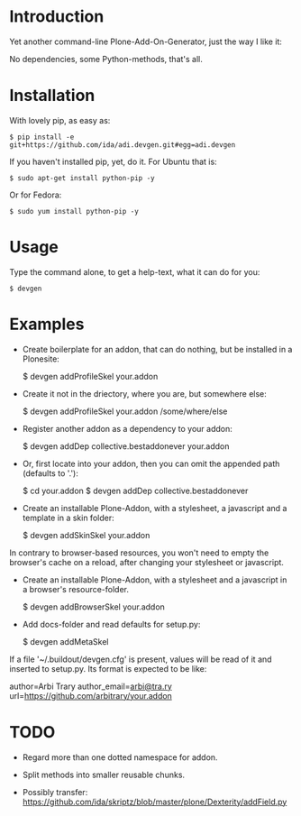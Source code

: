 Introduction
============

Yet another command-line Plone-Add-On-Generator, just the way I like it:

No dependencies, some Python-methods, that's all.


Installation
=============

With lovely pip, as easy as:

    $ pip install -e git+https://github.com/ida/adi.devgen.git#egg=adi.devgen


If you haven't installed pip, yet, do it. For Ubuntu that is:

    $ sudo apt-get install python-pip -y

Or for Fedora:

    $ sudo yum install python-pip -y


Usage
=====


Type the command alone, to get a help-text, what it can do for you:

    $ devgen


Examples
========


- Create boilerplate for an addon, that can do nothing,  but be installed in a Plonesite:

    $ devgen addProfileSkel your.addon

- Create it not in the driectory, where you are, but somewhere else:

    $ devgen addProfileSkel your.addon /some/where/else

- Register another addon as a dependency to your addon:

    $ devgen addDep collective.bestaddonever your.addon

- Or, first locate into your addon, then you can omit the appended path (defaults to '.'):

    $ cd your.addon
    $ devgen addDep collective.bestaddonever


- Create an installable Plone-Addon, with a stylesheet, a javascript and a template in a skin folder:

    $ devgen addSkinSkel your.addon

In contrary to browser-based resources, you won't need to empty the browser's cache on a reload, after changing your stylesheet or javascript.


- Create an installable Plone-Addon, with a stylesheet and a javascript in a browser's resource-folder.

    $ devgen addBrowserSkel your.addon


- Add docs-folder and read defaults for setup.py:

    $ devgen addMetaSkel

If a file '~/.buildout/devgen.cfg' is present, values will be read of it and inserted to setup.py.
Its format is expected to be like:

author=Arbi Trary
author_email=arbi@tra.ry
url=https://github.com/arbitrary/your.addon


TODO
====

- Regard more than one dotted namespace for addon.

- Split methods into smaller reusable chunks.

- Possibly transfer:
https://github.com/ida/skriptz/blob/master/plone/Dexterity/addField.py

